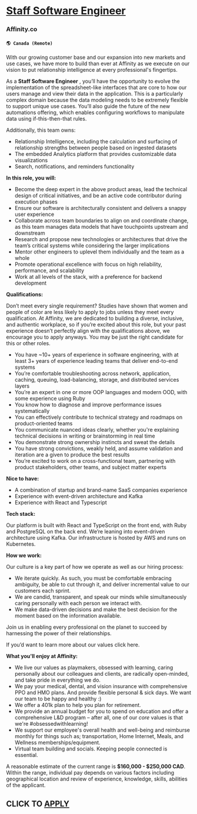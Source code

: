 # [Staff Software Engineer](https://www.remotewlb.com/apply/staff-software-engineer-116410)  
### Affinity.co  
#### `🌎 Canada (Remote)`  

With our growing customer base and our expansion into new markets and use cases, we have more to build than ever at Affinity as we execute on our vision to put relationship intelligence at every professional's fingertips.

As a **Staff Software Engineer** , you’ll have the opportunity to evolve the implementation of the spreadsheet-like interfaces that are core to how our users manage and view their data in the application. This is a particularly complex domain because the data modeling needs to be extremely flexible to support unique use cases. You’ll also guide the future of the new automations offering, which enables configuring workflows to manipulate data using if-this-then-that rules.

Additionally, this team owns:

  * Relationship Intelligence, including the calculation and surfacing of relationship strengths between people based on ingested datasets
  * The embedded Analytics platform that provides customizable data visualizations
  * Search, notifications, and reminders functionality

**In this role, you will:**

  * Become the deep expert in the above product areas, lead the technical design of critical initiatives, and be an active code contributor during execution phases
  * Ensure our software is architecturally consistent and delivers a snappy user experience
  * Collaborate across team boundaries to align on and coordinate change, as this team manages data models that have touchpoints upstream and downstream
  * Research and propose new technologies or architectures that drive the team’s critical systems while considering the larger implications
  * Mentor other engineers to uplevel them individually and the team as a whole
  * Promote operational excellence with focus on high reliability, performance, and scalability
  * Work at all levels of the stack, with a preference for backend development

**Qualifications:**

Don’t meet every single requirement? Studies have shown that women and people of color are less likely to apply to jobs unless they meet every qualification. At Affinity, we are dedicated to building a diverse, inclusive, and authentic workplace, so if you’re excited about this role, but your past experience doesn’t perfectly align with the qualifications above, we encourage you to apply anyways. You may be just the right candidate for this or other roles.

  * You have ~10+ years of experience in software engineering, with at least 3+ years of experience leading teams that deliver end-to-end systems
  * You’re comfortable troubleshooting across network, application, caching, queuing, load-balancing, storage, and distributed services layers
  * You’re an expert in one or more OOP languages and modern OOD, with some experience using Ruby
  * You know how to diagnose and improve performance issues systematically
  * You can effectively contribute to technical strategy and roadmaps on product-oriented teams
  * You communicate nuanced ideas clearly, whether you're explaining technical decisions in writing or brainstorming in real time
  * You demonstrate strong ownership instincts and sweat the details
  * You have strong convictions, weakly held, and assume validation and iteration are a given to produce the best results
  * You’re excited to work on a cross-functional team, partnering with product stakeholders, other teams, and subject matter experts

**Nice to have:**

  * A combination of startup and brand-name SaaS companies experience
  * Experience with event-driven architecture and Kafka
  * Experience with React and Typescript

**Tech stack:**

Our platform is built with React and TypeScript on the front end, with Ruby and PostgreSQL on the back end. We’re leaning into event-driven architecture using Kafka. Our infrastructure is hosted by AWS and runs on Kubernetes.

**How we work:**

Our culture is a key part of how we operate as well as our hiring process:

  * We iterate quickly. As such, you must be comfortable embracing ambiguity, be able to cut through it, and deliver incremental value to our customers each sprint.
  * We are candid, transparent, and speak our minds while simultaneously caring personally with each person we interact with. 
  * We make data-driven decisions and make the best decision for the moment based on the information available.

Join us in enabling every professional on the planet to succeed by harnessing the power of their relationships.

If you’d want to learn more about our values click here.

**What you'll enjoy at Affinity:**

  * We live our values as playmakers, obsessed with learning, caring personally about our colleagues and clients, are radically open-minded, and take pride in everything we do.
  * We pay your medical, dental, and vision insurance with comprehensive PPO and HMO plans. And provide flexible personal & sick days. We want our team to be happy and healthy :) 
  * We offer a 401k plan to help you plan for retirement.
  * We provide an annual budget for you to spend on education and offer a comprehensive L&D program – after all, one of our _core_ values is that we're #obsessedwithlearning! 
  * We support our employee's overall health and well-being and reimburse monthly for things such as; transportation, Home Internet, Meals, and Wellness memberships/equipment.
  * Virtual team building and socials. Keeping people connected is essential.

A reasonable estimate of the current range is  **$160,000 - $250,000 CAD**. Within the range, individual pay depends on various factors including geographical location and review of experience, knowledge, skills, abilities of the applicant.

  
## CLICK TO [APPLY](https://www.remotewlb.com/apply/staff-software-engineer-116410)


